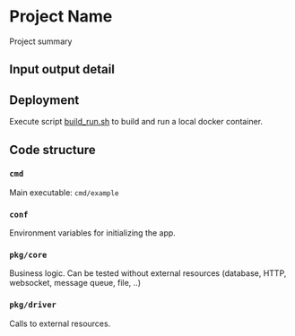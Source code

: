 # Project Name

Project summary

## Input output detail

## Deployment

Execute script [build_run.sh](build_run.sh) to build and run a local
docker container. 

## Code structure

### `cmd`

Main executable: `cmd/example`

### `conf`

Environment variables for initializing the app.

### `pkg/core`
Business logic. Can be tested without external resources (database,
HTTP, websocket, message queue, file, ..)

### `pkg/driver`
Calls to external resources.
